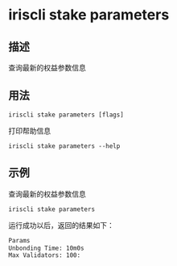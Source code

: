 # iriscli stake parameters

## 描述

查询最新的权益参数信息

## 用法

```
iriscli stake parameters [flags]
```
打印帮助信息
```
iriscli stake parameters --help
```

## 示例

查询最新的权益参数信息
```
iriscli stake parameters
```

运行成功以后，返回的结果如下：

```txt
Params
Unbonding Time: 10m0s
Max Validators: 100:
```
